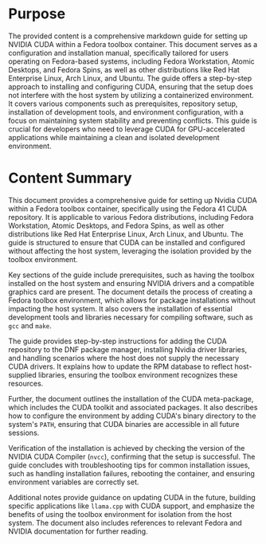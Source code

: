 # Purpose
The provided content is a comprehensive markdown guide for setting up NVIDIA CUDA within a Fedora toolbox container. This document serves as a configuration and installation manual, specifically tailored for users operating on Fedora-based systems, including Fedora Workstation, Atomic Desktops, and Fedora Spins, as well as other distributions like Red Hat Enterprise Linux, Arch Linux, and Ubuntu. The guide offers a step-by-step approach to installing and configuring CUDA, ensuring that the setup does not interfere with the host system by utilizing a containerized environment. It covers various components such as prerequisites, repository setup, installation of development tools, and environment configuration, with a focus on maintaining system stability and preventing conflicts. This guide is crucial for developers who need to leverage CUDA for GPU-accelerated applications while maintaining a clean and isolated development environment.
# Content Summary
This document provides a comprehensive guide for setting up Nvidia CUDA within a Fedora toolbox container, specifically using the Fedora 41 CUDA repository. It is applicable to various Fedora distributions, including Fedora Workstation, Atomic Desktops, and Fedora Spins, as well as other distributions like Red Hat Enterprise Linux, Arch Linux, and Ubuntu. The guide is structured to ensure that CUDA can be installed and configured without affecting the host system, leveraging the isolation provided by the toolbox environment.

Key sections of the guide include prerequisites, such as having the toolbox installed on the host system and ensuring NVIDIA drivers and a compatible graphics card are present. The document details the process of creating a Fedora toolbox environment, which allows for package installations without impacting the host system. It also covers the installation of essential development tools and libraries necessary for compiling software, such as `gcc` and `make`.

The guide provides step-by-step instructions for adding the CUDA repository to the DNF package manager, installing Nvidia driver libraries, and handling scenarios where the host does not supply the necessary CUDA drivers. It explains how to update the RPM database to reflect host-supplied libraries, ensuring the toolbox environment recognizes these resources.

Further, the document outlines the installation of the CUDA meta-package, which includes the CUDA toolkit and associated packages. It also describes how to configure the environment by adding CUDA's binary directory to the system's `PATH`, ensuring that CUDA binaries are accessible in all future sessions.

Verification of the installation is achieved by checking the version of the NVIDIA CUDA Compiler (`nvcc`), confirming that the setup is successful. The guide concludes with troubleshooting tips for common installation issues, such as handling installation failures, rebooting the container, and ensuring environment variables are correctly set.

Additional notes provide guidance on updating CUDA in the future, building specific applications like `llama.cpp` with CUDA support, and emphasize the benefits of using the toolbox environment for isolation from the host system. The document also includes references to relevant Fedora and NVIDIA documentation for further reading.
